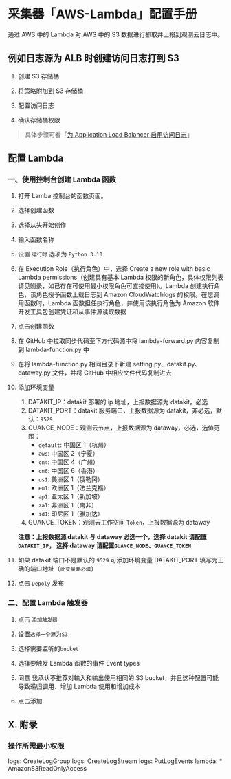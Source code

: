 # 采集器「AWS-Lambda」配置手册

通过 AWS 中的 Lambda 对 AWS 中的 S3 数据进行抓取并上报到观测云日志中。

## 例如日志源为 ALB 时创建访问日志打到 S3

1. 创建 S3 存储桶

2. 将策略附加到 S3 存储桶

3. 配置访问日志

4. 确认存储桶权限

> 具体步骤可看「[为 Application Load Balancer 启用访问日志]( https://docs.amazonaws.cn/elasticloadbalancing/latest/application/enable-access-logging.html)」

## 配置 Lambda

### 一、使用控制台创建 Lambda 函数

1. 打开 Lamba 控制台的函数页面。

2. 选择创建函数

3. 选择从头开始创作

4. 输入函数名称

5. 设置 `运行时` 选项为 `Python 3.10`

6. 在 Execution Role（执行角色）中，选择 Create a new role with basic Lambda permissions（创建具有基本 Lambda 权限的新角色，具体权限列表请见附录，如已存在可使用最小权限角色可直接使用）。Lambda 创建执行角色，该角色授予函数上载日志到 Amazon CloudWatchlogs 的权限。在您调用函数时，Lambda 函数担任执行角色，并使用该执行角色为 Amazon 软件开发工具包创建凭证和从事件源读取数据

7. 点击创建函数

8. 在 GitHub 中拉取同步代码至下方代码源中将 lambda-forward.py 内容复制到 lambda-function.py 中

9. 在将 lambda-function.py 相同目录下新建 setting.py、datakit.py、dataway.py 文件，并将 GitHub 中相应文件代码复制进去

10. 添加环境变量

    1. DATAKIT_IP：datakit 部署的 ip 地址，上报数据源为 datakit，必选
    2. DATAKIT_PORT：datakit 服务端口，上报数据源为 datakit，非必选，默认：`9529`
    3. GUANCE_NODE：观测云节点，上报数据源为 dataway，必选，选值范围：
       - `default`: 中国区 1（杭州）
       - `aws`: 中国区 2（宁夏）
       - `cn4`: 中国区 4（广州）
       - `cn6`: 中国区 6（香港）
       - `us1`: 美洲区 1（俄勒冈）
       - `eu1`: 欧洲区 1（法兰克福）
       - `ap1`: 亚太区 1（新加坡）
       - `za1`: 非洲区 1（南非）
       - `id1`: 印尼区 1（雅加达）
    4. GUANCE_TOKEN：观测云工作空间 `Token`，上报数据源为 dataway

    **注意：上报数据源 datakit 与 dataway 必选一个，选择 datakit 请配置`DATAKIT_IP`， 选择 dataway 请配置`GUANCE_NODE`、`GUANCE_TOKEN`**

11. 如果 datakit 端口不是默认的 `9529` 可添加环境变量 DATAKIT_PORT 填写为正确的端口地址（`此变量非必填`）

12. 点击 `Depoly` 发布

### 二、配置 Lambda 触发器

1. 点击 `添加触发器`

2. 设置`选择一个源`为`S3` 

3. 选择需要监听的`bucket`

4. 选择要触发 Lambda 函数的事件 Event types

5. 同意 我承认不推荐对输入和输出使用相同的 S3 bucket，并且这种配置可能导致递归调用、增加 Lambda 使用和增加成本

6. 点击添加

## X. 附录

### 操作所需最小权限

logs: CreateLogGroup
logs: CreateLogStream
logs: PutLogEvents
lambda: *
AmazonS3ReadOnlyAccess